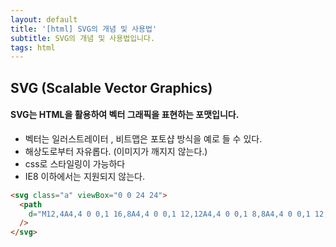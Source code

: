 ```yaml
---
layout: default
title: '[html] SVG의 개념 및 사용법'
subtitle: SVG의 개념 및 사용법입니다.
tags: html
---
```


## SVG (Scalable Vector Graphics)

#### SVG는 HTML을 활용하여 벡터 그래픽을 표현하는 포맷입니다.

- 벡터는 일러스트레이터 , 비트맵은 포토샵 방식을 예로 들 수 있다.
- 해상도로부터 자유롭다. (이미지가 깨지지 않는다.)
- css로 스타일링이 가능하다
- IE8 이하에서는 지원되지 않는다.

```html
<svg class="a" viewBox="0 0 24 24">
  <path
    d="M12,4A4,4 0 0,1 16,8A4,4 0 0,1 12,12A4,4 0 0,1 8,8A4,4 0 0,1 12,4M12,14C16.42,14 20,15.79 20,18V20H4V18C4,15.79 7.58,14 12,14Z"
  />
</svg>
```
